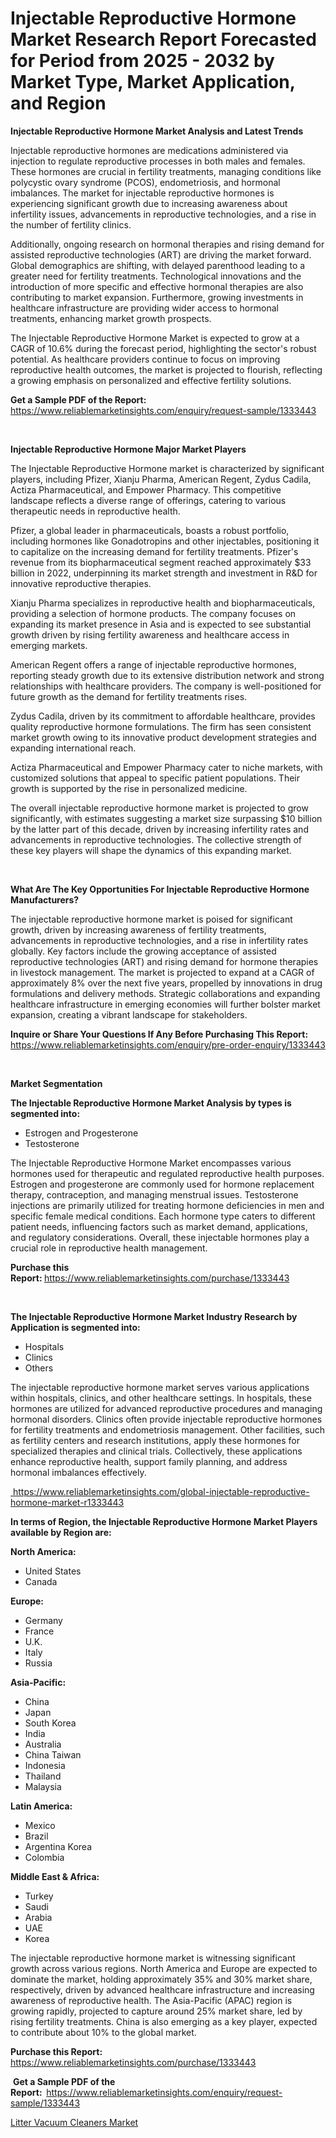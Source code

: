 <p><h1>Injectable Reproductive Hormone Market Research Report Forecasted for Period from 2025 -  2032 by Market Type, Market Application, and Region</h1></p><p><strong>Injectable Reproductive Hormone Market Analysis and Latest Trends</strong></p>
<p><p>Injectable reproductive hormones are medications administered via injection to regulate reproductive processes in both males and females. These hormones are crucial in fertility treatments, managing conditions like polycystic ovary syndrome (PCOS), endometriosis, and hormonal imbalances. The market for injectable reproductive hormones is experiencing significant growth due to increasing awareness about infertility issues, advancements in reproductive technologies, and a rise in the number of fertility clinics.</p><p>Additionally, ongoing research on hormonal therapies and rising demand for assisted reproductive technologies (ART) are driving the market forward. Global demographics are shifting, with delayed parenthood leading to a greater need for fertility treatments. Technological innovations and the introduction of more specific and effective hormonal therapies are also contributing to market expansion. Furthermore, growing investments in healthcare infrastructure are providing wider access to hormonal treatments, enhancing market growth prospects.</p><p>The Injectable Reproductive Hormone Market is expected to grow at a CAGR of 10.6% during the forecast period, highlighting the sector's robust potential. As healthcare providers continue to focus on improving reproductive health outcomes, the market is projected to flourish, reflecting a growing emphasis on personalized and effective fertility solutions.</p></p>
<p><strong>Get a Sample PDF of the Report:&nbsp;</strong> <a href="https://www.reliablemarketinsights.com/enquiry/request-sample/1333443?utm_campaign=2563&utm_medium=2&utm_source=Github&utm_content=ia&utm_term=24032025&utm_id=injectable-reproductive-hormone">https://www.reliablemarketinsights.com/enquiry/request-sample/1333443</a></p>
<p>&nbsp;</p>
<p><strong>Injectable Reproductive Hormone Major Market Players</strong></p>
<p><p>The Injectable Reproductive Hormone market is characterized by significant players, including Pfizer, Xianju Pharma, American Regent, Zydus Cadila, Actiza Pharmaceutical, and Empower Pharmacy. This competitive landscape reflects a diverse range of offerings, catering to various therapeutic needs in reproductive health.</p><p>Pfizer, a global leader in pharmaceuticals, boasts a robust portfolio, including hormones like Gonadotropins and other injectables, positioning it to capitalize on the increasing demand for fertility treatments. Pfizer's revenue from its biopharmaceutical segment reached approximately $33 billion in 2022, underpinning its market strength and investment in R&D for innovative reproductive therapies.</p><p>Xianju Pharma specializes in reproductive health and biopharmaceuticals, providing a selection of hormone products. The company focuses on expanding its market presence in Asia and is expected to see substantial growth driven by rising fertility awareness and healthcare access in emerging markets.</p><p>American Regent offers a range of injectable reproductive hormones, reporting steady growth due to its extensive distribution network and strong relationships with healthcare providers. The company is well-positioned for future growth as the demand for fertility treatments rises.</p><p>Zydus Cadila, driven by its commitment to affordable healthcare, provides quality reproductive hormone formulations. The firm has seen consistent market growth owing to its innovative product development strategies and expanding international reach.</p><p>Actiza Pharmaceutical and Empower Pharmacy cater to niche markets, with customized solutions that appeal to specific patient populations. Their growth is supported by the rise in personalized medicine.</p><p>The overall injectable reproductive hormone market is projected to grow significantly, with estimates suggesting a market size surpassing $10 billion by the latter part of this decade, driven by increasing infertility rates and advancements in reproductive technologies. The collective strength of these key players will shape the dynamics of this expanding market.</p></p>
<p>&nbsp;</p>
<p><strong>What Are The Key Opportunities For Injectable Reproductive Hormone Manufacturers?</strong></p>
<p><p>The injectable reproductive hormone market is poised for significant growth, driven by increasing awareness of fertility treatments, advancements in reproductive technologies, and a rise in infertility rates globally. Key factors include the growing acceptance of assisted reproductive technologies (ART) and rising demand for hormone therapies in livestock management. The market is projected to expand at a CAGR of approximately 8% over the next five years, propelled by innovations in drug formulations and delivery methods. Strategic collaborations and expanding healthcare infrastructure in emerging economies will further bolster market expansion, creating a vibrant landscape for stakeholders.</p></p>
<p><strong>Inquire or Share Your Questions If Any Before Purchasing This Report:</strong> <a href="https://www.reliablemarketinsights.com/enquiry/pre-order-enquiry/1333443?utm_campaign=2563&utm_medium=2&utm_source=Github&utm_content=ia&utm_term=24032025&utm_id=injectable-reproductive-hormone">https://www.reliablemarketinsights.com/enquiry/pre-order-enquiry/1333443</a></p>
<p>&nbsp;</p>
<p><strong>Market Segmentation</strong></p>
<p><strong>The Injectable Reproductive Hormone Market Analysis by types is segmented into:</strong></p>
<p><ul><li>Estrogen and Progesterone</li><li>Testosterone</li></ul></p>
<p><p>The Injectable Reproductive Hormone Market encompasses various hormones used for therapeutic and regulated reproductive health purposes. Estrogen and progesterone are commonly used for hormone replacement therapy, contraception, and managing menstrual issues. Testosterone injections are primarily utilized for treating hormone deficiencies in men and specific female medical conditions. Each hormone type caters to different patient needs, influencing factors such as market demand, applications, and regulatory considerations. Overall, these injectable hormones play a crucial role in reproductive health management.</p></p>
<p><strong>Purchase this Report:&nbsp;</strong><a href="https://www.reliablemarketinsights.com/purchase/1333443?utm_campaign=2563&utm_medium=2&utm_source=Github&utm_content=ia&utm_term=24032025&utm_id=injectable-reproductive-hormone">https://www.reliablemarketinsights.com/purchase/1333443</a></p>
<p>&nbsp;</p>
<p><strong>The Injectable Reproductive Hormone Market Industry Research by Application is segmented into:</strong></p>
<p><ul><li>Hospitals</li><li>Clinics</li><li>Others</li></ul></p>
<p><p>The injectable reproductive hormone market serves various applications within hospitals, clinics, and other healthcare settings. In hospitals, these hormones are utilized for advanced reproductive procedures and managing hormonal disorders. Clinics often provide injectable reproductive hormones for fertility treatments and endometriosis management. Other facilities, such as fertility centers and research institutions, apply these hormones for specialized therapies and clinical trials. Collectively, these applications enhance reproductive health, support family planning, and address hormonal imbalances effectively.</p></p>
<p><a href="https://www.reliablemarketinsights.com/global-injectable-reproductive-hormone-market-r1333443?utm_campaign=2563&utm_medium=2&utm_source=Github&utm_content=ia&utm_term=24032025&utm_id=injectable-reproductive-hormone">&nbsp;https://www.reliablemarketinsights.com/global-injectable-reproductive-hormone-market-r1333443</a></p>
<p><strong>In terms of Region, the Injectable Reproductive Hormone Market Players available by Region are:</strong></p>
<p>
    <p> <strong> North America: </strong>
        <ul>
            <li>United States</li>
            <li>Canada</li>
        </ul>
        </p> 
    <p> <strong> Europe: </strong>
        <ul>
            <li>Germany</li>
            <li>France</li>
            <li>U.K.</li>
            <li>Italy</li>
            <li>Russia</li>
        </ul>
        </p> 
    <p> <strong> Asia-Pacific: </strong>
        <ul>
            <li>China</li>
            <li>Japan</li>
            <li>South Korea</li>
            <li>India</li>
            <li>Australia</li>
            <li>China Taiwan</li>
            <li>Indonesia</li>
            <li>Thailand</li>
            <li>Malaysia</li>
        </ul>
        </p> 
    <p> <strong> Latin America: </strong>
        <ul>
            <li>Mexico</li>
            <li>Brazil</li>
            <li>Argentina Korea</li>
            <li>Colombia</li>
        </ul>
        </p> 
    <p> <strong> Middle East & Africa: </strong>
        <ul>
            <li>Turkey</li>
            <li>Saudi</li>
            <li>Arabia</li>
            <li>UAE</li>
            <li>Korea</li>
        </ul>
    </p>
    </p>
<p><p>The injectable reproductive hormone market is witnessing significant growth across various regions. North America and Europe are expected to dominate the market, holding approximately 35% and 30% market share, respectively, driven by advanced healthcare infrastructure and increasing awareness of reproductive health. The Asia-Pacific (APAC) region is growing rapidly, projected to capture around 25% market share, led by rising fertility treatments. China is also emerging as a key player, expected to contribute about 10% to the global market.</p></p>
<p><strong>Purchase this Report: </strong><a href="https://www.reliablemarketinsights.com/purchase/1333443?utm_campaign=2563&utm_medium=2&utm_source=Github&utm_content=ia&utm_term=24032025&utm_id=injectable-reproductive-hormone">https://www.reliablemarketinsights.com/purchase/1333443</a></p>
<p>&nbsp;<strong>Get a Sample PDF of the Report:&nbsp;&nbsp;</strong><a href="https://www.reliablemarketinsights.com/enquiry/request-sample/1333443?utm_campaign=2563&utm_medium=2&utm_source=Github&utm_content=ia&utm_term=24032025&utm_id=injectable-reproductive-hormone">https://www.reliablemarketinsights.com/enquiry/request-sample/1333443</a></p>
<p><strong></strong></p>
<p><p><a href="https://github.com/lisaeichler20775/Market-Research-Report-List-1/blob/main/litter-vacuum-cleaners-market.md?utm_campaign=2563&utm_medium=2&utm_source=Github&utm_content=ia&utm_term=24032025&utm_id=injectable-reproductive-hormone">Litter Vacuum Cleaners Market</a></p></p>